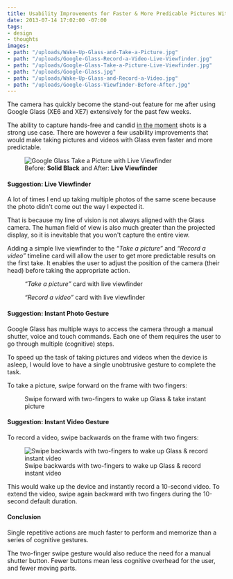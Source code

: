 ```yaml
---
title: Usability Improvements for Faster & More Predicable Pictures With Google Glass
date: 2013-07-14 17:02:00 -07:00
tags:
- design
- thoughts
images:
- path: "/uploads/Wake-Up-Glass-and-Take-a-Picture.jpg"
- path: "/uploads/Google-Glass-Record-a-Video-Live-Viewfinder.jpg"
- path: "/uploads/Google-Glass-Take-a-Picture-Live-Viewfinder.jpg"
- path: "/uploads/Google-Glass.jpg"
- path: "/uploads/Wake-Up-Glass-and-Record-a-Video.jpg"
- path: "/uploads/Google-Glass-Viewfinder-Before-After.jpg"
---
```


The camera has quickly become the stand-out feature for me after using Google Glass (XE6 and XE7) extensively for the past few weeks.

The ability to capture hands-free and candid [in the moment](/blog/cycling-from-san-francisco-to-los-angeles-with-google-glass/) shots is a strong use case. There are however a few usability improvements that would make taking pictures and videos with Glass even faster and more predictable.

<figure>
<img src="/uploads/Google-Glass-Viewfinder-Before-After.jpg" alt="Google Glass Take a Picture with Live Viewfinder">
<figcaption>Before: <strong>Solid Black</strong> and After: <strong>Live Viewfinder</strong></figcaption>
</figure>

#### Suggestion: Live Viewfinder

A lot of times I end up taking multiple photos of the same scene because the photo didn't come out the way I expected it.

That is because my line of vision is not always aligned with the Glass camera. The human field of view is also much greater than the projected display, so it is inevitable that you won't capture the entire view.

Adding a simple live viewfinder to the *“Take a picture”* and *“Record a video”* timeline card will allow the user to get more predictable results on the first take. It enables the user to adjust the position of the camera (their head) before taking the appropriate action.

<figure>
<img src="/uploads/Google-Glass-Take-a-Picture-Live-Viewfinder.jpg" alt="">
<figcaption><em>“Take a picture”</em> card with live viewfinder</figcaption>
</figure>

<figure>
<img src="/uploads/Google-Glass-Record-a-Video-Live-Viewfinder.jpg" alt="">
<figcaption><em>“Record a video”</em> card with live viewfinder</figcaption>
</figure>

<!--
#### Problems With Cognitive Complexity

Google Glass has multiple ways to access the camera through voice and touch commands. Each one of them requires the user to go through multiple (cognitive) steps:

##### Touch: 4 to 5 Steps

1. Wake up hardware (tap or tilt head gesture)
2. Tap *“OK Glass”*
3. Slide forward once to *“Take a Picture”* (or twice to *“Record a video”*)
4. Tap to perform action

##### Voice: 3 Steps

1. Wake up hardware (tap or tilt head gesture)
2. Say *“OK Glass”*
3. Say *“Take a picture”* or *“Record a video”*

##### Manual Shutter: 3 Steps

1. Move hand up
2. Locate small shutter button on the frame
3. Press finger down to *“Take a Picture”* (or press & hold to *”Record a video"”*)

Out of the three, I find the manual shutter button is the fastest and least intrusive options. But even using the manual shutter button draws attention in public because you don't generally see people touching or holding their eyewear frames.

To speed up the task of taking pictures and videos when the device is asleep, I would love to have a single unobtrusive gesture to complete the task.
-->

#### Suggestion: Instant Photo Gesture

Google Glass has multiple ways to access the camera through a manual shutter, voice and touch commands. Each one of them requires the user to go through multiple (cognitive) steps.

To speed up the task of taking pictures and videos when the device is asleep, I would love to have a single unobtrusive gesture to complete the task.

To take a picture, swipe forward on the frame with two fingers:

<figure>
<img src="/uploads/Wake-Up-Glass-and-Take-a-Picture.jpg" alt="">
<figcaption>Swipe forward with two-fingers to wake up Glass & take instant picture</figcaption>
</figure>

#### Suggestion: Instant Video Gesture

To record a video, swipe backwards on the frame with two fingers:

<figure>
<img src="/uploads/Wake-Up-Glass-and-Record-a-Video.jpg" alt="Swipe backwards with two-fingers to wake up Glass & record instant video">
<figcaption>Swipe backwards with two-fingers to wake up Glass & record instant video</figcaption>
</figure>

This would wake up the device and instantly record a 10-second video. To extend the video, swipe again backward with two fingers during the 10-second default duration.

#### Conclusion

Single repetitive actions are much faster to perform and memorize than a series of cognitive gestures.

The two-finger swipe gesture would also reduce the need for a manual shutter button. Fewer buttons mean less cognitive overhead for the user, and fewer moving parts.
